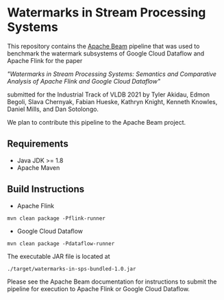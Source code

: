# Watermarks in Stream Processing Systems

This repository contains the [Apache Beam](https://beam.apache.org) pipeline that was used to benchmark the watermark 
subsystems of Google Cloud Dataflow and Apache Flink for the paper 

*"Watermarks in Stream Processing Systems: Semantics and Comparative Analysis of Apache Flink and Google Cloud 
Dataflow"* 

submitted for the Industrial Track of VLDB 2021 by Tyler Akidau, Edmon Begoli, Slava Chernyak, Fabian Hueske, 
Kathryn Knight, Kenneth Knowles, Daniel Mills, and Dan Sotolongo.

We plan to contribute this pipeline to the Apache Beam project.

## Requirements

* Java JDK >= 1.8 
* Apache Maven

## Build Instructions

* Apache Flink

```
mvn clean package -Pflink-runner
```

* Google Cloud Dataflow

```
mvn clean package -Pdataflow-runner
```

The executable JAR file is located at

```
./target/watermarks-in-sps-bundled-1.0.jar
```

Please see the Apache Beam documentation for instructions to submit the pipeline for execution to Apache Flink or 
Google Cloud Dataflow.